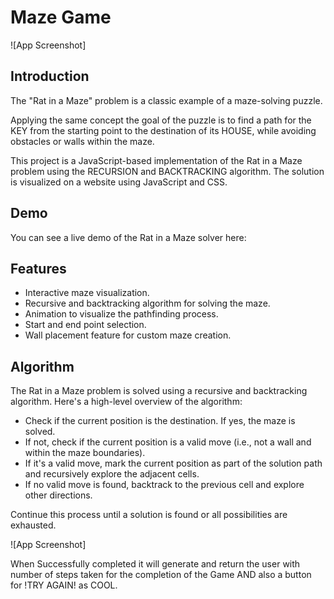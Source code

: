 
# Maze Game

![App Screenshot]

## Introduction

The "Rat in a Maze" problem is a classic example of a maze-solving puzzle. 

Applying the same concept the goal of the puzzle is to find a path for the KEY from the starting point to the destination of its HOUSE, while avoiding obstacles or walls within the maze. 

This project is a JavaScript-based implementation of the Rat in a Maze problem using the RECURSION and BACKTRACKING algorithm. The solution is visualized on a website using JavaScript and CSS.

## Demo
You can see a live demo of the Rat in a Maze solver here: 


## Features

- Interactive maze visualization.
- Recursive and backtracking algorithm for solving the maze.
- Animation to visualize the pathfinding process.
- Start and end point selection.
- Wall placement feature for custom maze creation.

## Algorithm

The Rat in a Maze problem is solved using a recursive and backtracking algorithm. Here's a high-level overview of the algorithm:

- Check if the current position is the destination. If yes, the maze is solved.
- If not, check if the current position is a valid move (i.e., not a wall and within the maze boundaries).
- If it's a valid move, mark the current position as part of the solution path and recursively explore the adjacent cells.
- If no valid move is found, backtrack to the previous cell and explore other directions.

Continue this process until a solution is found or all possibilities are exhausted.


![App Screenshot]

When Successfully completed it will generate and return the user with number of steps taken for the completion of the Game AND also a button for !TRY AGAIN! as COOL.
